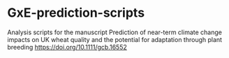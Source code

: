 # GxE-prediction-scripts
Analysis scripts for the manuscript Prediction of near-term climate change impacts on UK wheat quality and the potential for adaptation through plant breeding
https://doi.org/10.1111/gcb.16552
